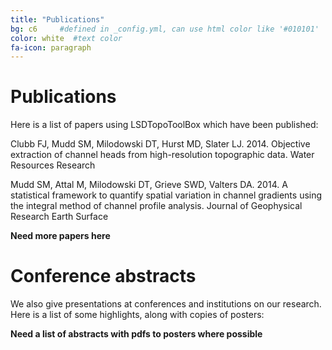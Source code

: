 ```yaml
---
title: "Publications"
bg: c6     #defined in _config.yml, can use html color like '#010101'
color: white  #text color
fa-icon: paragraph
---
```


# Publications

Here is a list of papers using LSDTopoToolBox which have been published:

Clubb FJ, Mudd SM, Milodowski DT, Hurst MD, Slater LJ. 2014. Objective extraction of channel heads from high-resolution topographic data. Water Resources Research

Mudd SM, Attal M, Milodowski DT, Grieve SWD, Valters DA. 2014. A statistical framework to quantify spatial variation in channel gradients using the integral method of channel profile analysis. Journal of Geophysical Research Earth Surface

**Need more papers here**

# Conference abstracts

We also give presentations at conferences and institutions on our research. Here
is a list of some highlights, along with copies of posters:

**Need a list of abstracts with pdfs to posters where possible**
